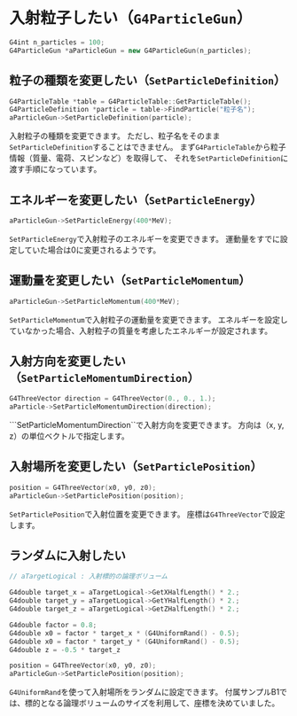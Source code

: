 # 入射粒子したい（``G4ParticleGun``）

```cpp
G4int n_particles = 100;
G4ParticleGun *aParticleGun = new G4ParticleGun(n_particles);
```

## 粒子の種類を変更したい（``SetParticleDefinition``）

```cpp
G4ParticleTable *table = G4ParticleTable::GetParticleTable();
G4ParticleDefinition *particle = table->FindParticle("粒子名");
aParticleGun->SetParticleDefinition(particle);
```

入射粒子の種類を変更できます。
ただし、粒子名をそのまま``SetParticleDefinition``することはできません。
まず``G4ParticleTable``から粒子情報（質量、電荷、スピンなど）を取得して、
それを``SetParticleDefinition``に渡す手順になっています。

## エネルギーを変更したい（``SetParticleEnergy``）

```cpp
aParticleGun->SetParticleEnergy(400*MeV);
```

``SetParticleEnergy``で入射粒子のエネルギーを変更できます。
運動量をすでに設定していた場合は0に変更されるようです。

## 運動量を変更したい（``SetParticleMomentum``）

```cpp
aParticleGun->SetParticleMomentum(400*MeV);
```

``SetParticleMomentum``で入射粒子の運動量を変更できます。
エネルギーを設定していなかった場合、入射粒子の質量を考慮したエネルギーが設定されます。

## 入射方向を変更したい（``SetParticleMomentumDirection``）

```cpp
G4ThreeVector direction = G4ThreeVector(0., 0., 1.);
aParticle->SetParticleMomentumDirection(direction);
```

```SetParticleMomentumDirection``で入射方向を変更できます。
方向は（x, y, z）の単位ベクトルで指定します。

## 入射場所を変更したい（``SetParticlePosition``）

```cpp
position = G4ThreeVector(x0, y0, z0);
aParticleGun->SetParticlePosition(position);
```

``SetParticlePosition``で入射位置を変更できます。
座標は``G4ThreeVector``で設定します。

## ランダムに入射したい

```cpp
// aTargetLogical : 入射標的の論理ボリューム

G4double target_x = aTargetLogical->GetXHalfLength() * 2.;
G4double target_y = aTargetLogical->GetYHalfLength() * 2.;
G4double target_z = aTargetLogical->GetZHalfLength() * 2.;

G4double factor = 0.8;
G4double x0 = factor * target_x * (G4UniformRand() - 0.5);
G4double x0 = factor * target_y * (G4UniformRand() - 0.5);
G4double z = -0.5 * target_z

position = G4ThreeVector(x0, y0, z0);
aParticleGun->SetParticlePosition(position);
```

``G4UniformRand``を使って入射場所をランダムに設定できます。
付属サンプルB1では、標的となる論理ボリュームのサイズを利用して、座標を決めていました。

